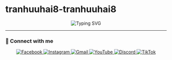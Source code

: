 # tranhuuhai8-tranhuuhai8
<p align="center">
  <img src="https://readme-typing-svg.demolab.com?font=Fira+Code&size=36&duration=3000&pause=500&color=00FFCC&center=true&vCenter=true&width=500&lines=Hi%2C+I'm+Hai+%F0%9F%91%8B" alt="Typing SVG" />
</p>

---

### 🔗 Connect with me

<p align="center">
  <a href="https://facebook.com/yourusername](https://www.facebook.com/hhai.85g/" target="_blank">
    <img alt="Facebook" src="https://img.shields.io/badge/Facebook-%231877F2.svg?&style=for-the-badge&logo=facebook&logoColor=white" />
  </a>
  <a href="https://instagram.com/yourusername" target="_blank">
    <img alt="Instagram" src="https://img.shields.io/badge/Instagram-%23E4405F.svg?&style=for-the-badge&logo=instagram&logoColor=white" />
  </a>
  <a href="mailto:yourmail@gmail.com" target="_blank">
    <img alt="Gmail" src="https://img.shields.io/badge/Gmail-%23D14836.svg?&style=for-the-badge&logo=gmail&logoColor=white" />
  </a>
  <a href="https://youtube.com/@yourchannel" target="_blank">
    <img alt="YouTube" src="https://img.shields.io/badge/YouTube-%23FF0000.svg?&style=for-the-badge&logo=youtube&logoColor=white" />
  </a>
  <a href="https://discord.com/users/yourdiscordid" target="_blank">
    <img alt="Discord" src="https://img.shields.io/badge/Discord-%237289DA.svg?&style=for-the-badge&logo=discord&logoColor=white" />
  </a>
  <a href="https://tiktok.com/@yourtiktok" target="_blank">
    <img alt="TikTok" src="https://img.shields.io/badge/TikTok-black.svg?&style=for-the-badge&logo=tiktok&logoColor=white" />
  </a>
</p>
